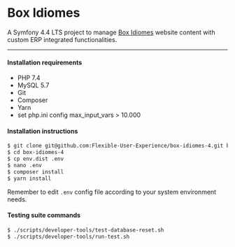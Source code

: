 Box Idiomes
===========

A Symfony 4.4 LTS project to manage [Box Idiomes](http://www.boxidiomes.cat) website content with custom ERP integrated functionalities.

---

#### Installation requirements

* PHP 7.4
* MySQL 5.7
* Git
* Composer
* Yarn
* set php.ini config max_input_vars > 10.000

#### Installation instructions

```bash
$ git clone git@github.com:Flexible-User-Experience/box-idiomes-4.git box-idiomes-4
$ cd box-idiomes-4
$ cp env.dist .env
$ nano .env
$ composer install
$ yarn install
```

Remember to edit `.env` config file according to your system environment needs.

#### Testing suite commands

```bash
$ ./scripts/developer-tools/test-database-reset.sh
$ ./scripts/developer-tools/run-test.sh
```
